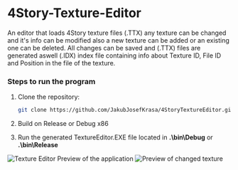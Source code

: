 # 4Story-Texture-Editor

An editor that loads 4Story texture files (.TTX) any texture can be changed and it's info can be modified also a new texture can be added or an existing one can be deleted. All changes can be saved and (.TTX) files are generated aswell (.IDX) index file containing info about Texture ID, File ID and Position in the file of the texture.

### Steps to run the program
1. Clone the repository:
   ```bash
   git clone https://github.com/JakubJosefKrasa/4StoryTextureEditor.git

2. Build on Release or Debug x86

3. Run the generated TextureEditor.EXE file located in <strong>.\bin\Debug</strong> or <strong>.\bin\Release</strong>


![Texture Editor Preview of the application](./TextureEditorPreview.png)
![Preview of changed texture](./ChangedTexture.png)